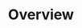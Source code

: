 ---
title: Overview
description: Use LocalStack with container-based development tools to manage and test your infrastructure locally.
template: doc
sidebar:
    order: 1
---